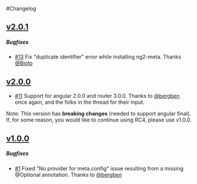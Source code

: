 #Changelog

## [v2.0.1](https://github.com/vinaygopinath/ng2-meta/releases/tag/v2.0.1)

##### Bugfixes

* [#13](https://github.com/vinaygopinath/ng2-meta/issues/13) Fix "duplicate identifier" error while installing ng2-meta. Thanks [@Bioto](https://github.com/Bioto)

## [v2.0.0](https://github.com/vinaygopinath/ng2-meta/releases/tag/v2.0.0)

* [#11](https://github.com/vinaygopinath/ng2-meta/issues/11) Support for angular 2.0.0 and router 3.0.0. Thanks to [@bergben](https://github.com/bergben) once again, and the folks in the thread for their input.

Note: This version has **breaking changes** (needed to support angular final). If, for some reason, you would like to continue using RC4, please use v1.0.0.

## [v1.0.0](https://github.com/vinaygopinath/ng2-meta/releases/tag/v1.0.0)

##### Bugfixes

* [#1](https://github.com/vinaygopinath/ng2-meta/issues/1) Fixed "No provider for meta.config" issue resulting from a missing @Optional annotation. Thanks to [@bergben](https://github.com/bergben)
